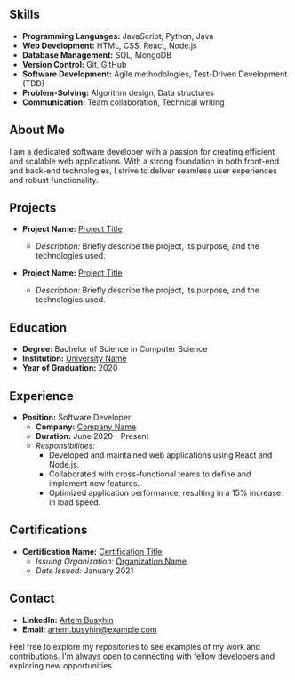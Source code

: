 <!--
**BusyginArtem/BusyginArtem** is a ✨ _special_ ✨ repository because its `README.md` (this file) appears on your GitHub profile.

Here are some ideas to get you started:

- 🔭 I’m currently working on ...
- 🌱 I’m currently learning ...
- 👯 I’m looking to collaborate on ...
- 🤔 I’m looking for help with ...
- 💬 Ask me about ...
- 📫 How to reach me: ...
- 😄 Pronouns: ...
- ⚡ Fun fact: ...
-->

## Skills

- **Programming Languages:** JavaScript, Python, Java
- **Web Development:** HTML, CSS, React, Node.js
- **Database Management:** SQL, MongoDB
- **Version Control:** Git, GitHub
- **Software Development:** Agile methodologies, Test-Driven Development (TDD)
- **Problem-Solving:** Algorithm design, Data structures
- **Communication:** Team collaboration, Technical writing

## About Me

I am a dedicated software developer with a passion for creating efficient and scalable web applications. With a strong foundation in both front-end and back-end technologies, I strive to deliver seamless user experiences and robust functionality.

## Projects

- **Project Name:** [Project Title](https://github.com/yourusername/project-repo)
  - *Description:* Briefly describe the project, its purpose, and the technologies used.

- **Project Name:** [Project Title](https://github.com/yourusername/project-repo)
  - *Description:* Briefly describe the project, its purpose, and the technologies used.

## Education

- **Degree:** Bachelor of Science in Computer Science
- **Institution:** [University Name](https://www.university-website.com)
- **Year of Graduation:** 2020

## Experience

- **Position:** Software Developer
  - **Company:** [Company Name](https://www.company-website.com)
  - **Duration:** June 2020 - Present
  - *Responsibilities:*
    - Developed and maintained web applications using React and Node.js.
    - Collaborated with cross-functional teams to define and implement new features.
    - Optimized application performance, resulting in a 15% increase in load speed.

## Certifications

- **Certification Name:** [Certification Title](https://www.certification-link.com)
  - *Issuing Organization:* [Organization Name](https://www.organization-website.com)
  - *Date Issued:* January 2021

## Contact

- **LinkedIn:** [Artem Busyhin](https://www.linkedin.com/in/artem-busyhin-developer/)
- **Email:** artem.busyhin@example.com

Feel free to explore my repositories to see examples of my work and contributions. I'm always open to connecting with fellow developers and exploring new opportunities.


